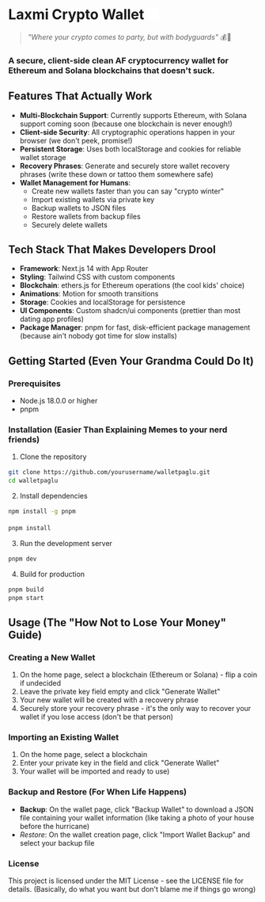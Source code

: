 # Laxmi Crypto Wallet  ![bitcoin](/public/bitcoin.jpg)

> *"Where your crypto comes to party, but with bodyguards"* 💰🎉

 ### A secure, client-side clean AF cryptocurrency wallet for Ethereum and Solana blockchains that doesn't suck.

## Features That Actually Work

- **Multi-Blockchain Support**: Currently supports Ethereum, with Solana support coming soon (because one blockchain is never enough!)
- **Client-side Security**: All cryptographic operations happen in your browser (we don't peek, promise!)
- **Persistent Storage**: Uses both localStorage and cookies for reliable wallet storage
- **Recovery Phrases**: Generate and securely store wallet recovery phrases (write these down or tattoo them somewhere safe)
- **Wallet Management for Humans**:
  - Create new wallets faster than you can say "crypto winter"
  - Import existing wallets via private key 
  - Backup wallets to JSON files 
  - Restore wallets from backup files 
  - Securely delete wallets 

## Tech Stack That Makes Developers Drool

- **Framework**: Next.js 14 with App Router
- **Styling**: Tailwind CSS with custom components 
- **Blockchain**: ethers.js for Ethereum operations (the cool kids' choice)
- **Animations**: Motion for smooth transitions 
- **Storage**: Cookies and localStorage for persistence 
- **UI Components**: Custom shadcn/ui components (prettier than most dating app profiles)
- **Package Manager**: pnpm for fast, disk-efficient package management (because ain't nobody got time for slow installs)

## Getting Started (Even Your Grandma Could Do It)

### Prerequisites

- Node.js 18.0.0 or higher 
- pnpm 

### Installation (Easier Than Explaining Memes to your nerd friends)

1. Clone the repository

```bash
git clone https://github.com/yourusername/walletpaglu.git
cd walletpaglu
```

2. Install dependencies 

```bash
npm install -g pnpm

pnpm install
```

3. Run the development server 

```bash
pnpm dev
```

4. Build for production

```bash
pnpm build
pnpm start
```

## Usage (The "How Not to Lose Your Money" Guide)

### Creating a New Wallet

1. On the home page, select a blockchain (Ethereum or Solana) - flip a coin if undecided
2. Leave the private key field empty and click "Generate Wallet"
3. Your new wallet will be created with a recovery phrase 
4. Securely store your recovery phrase - it's the only way to recover your wallet if you lose access (don't be that person)

### Importing an Existing Wallet

1. On the home page, select a blockchain
2. Enter your private key in the field and click "Generate Wallet"
3. Your wallet will be imported and ready to use)

### Backup and Restore (For When Life Happens)

- **Backup**: On the wallet page, click "Backup Wallet" to download a JSON file containing your wallet information (like taking a photo of your house before the hurricane)
- *Restore*: On the wallet creation page, click "Import Wallet Backup" and select your backup file

### License
This project is licensed under the MIT License - see the LICENSE file for details. (Basically, do what you want but don't blame me if things go wrong)
